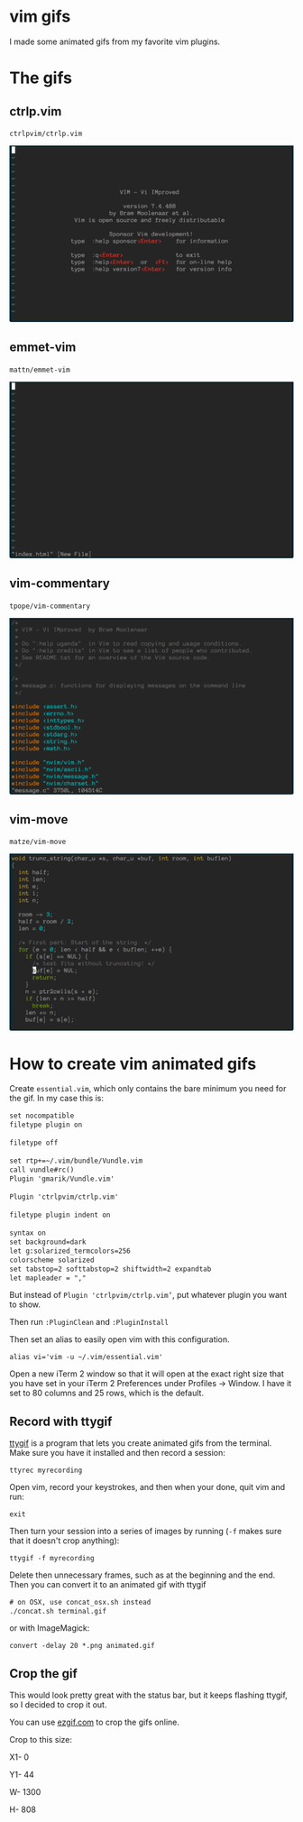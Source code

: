 # vim gifs

I made some animated gifs from my favorite vim plugins.

# The gifs

## ctrlp.vim

`ctrlpvim/ctrlp.vim`

![ctrlp.vim](ctrlp.vim.gif)

## emmet-vim

`mattn/emmet-vim`

![emmet-vim](emmet-vim.gif)

## vim-commentary

`tpope/vim-commentary`

![vim-commentary](vim-commentary.gif)

## vim-move

`matze/vim-move`

![vim-move](vim-move.gif)

# How to create vim animated gifs

Create `essential.vim`, which only contains the bare minimum you need for the gif. In my case this is:

```
set nocompatible
filetype plugin on

filetype off

set rtp+=~/.vim/bundle/Vundle.vim
call vundle#rc()
Plugin 'gmarik/Vundle.vim'

Plugin 'ctrlpvim/ctrlp.vim'

filetype plugin indent on

syntax on
set background=dark
let g:solarized_termcolors=256
colorscheme solarized
set tabstop=2 softtabstop=2 shiftwidth=2 expandtab
let mapleader = ","
```

But instead of `Plugin 'ctrlpvim/ctrlp.vim’`, put whatever plugin you want to show.

Then run `:PluginClean` and `:PluginInstall`

Then set an alias to easily open vim with this configuration.

```
alias vi='vim -u ~/.vim/essential.vim'
```

Open a new iTerm 2 window so that it will open at the exact right size that you have set in your iTerm 2 Preferences under Profiles -> Window. I have it set to 80 columns and 25 rows, which is the default.

## Record with ttygif

[ttygif](https://github.com/icholy/ttygif) is a program that lets you create animated gifs from the terminal. Make sure you have it installed and then record a session:

```
ttyrec myrecording
```

Open vim, record your keystrokes, and then when your done, quit vim and run:

```
exit
```

Then turn your session into a series of images by running (`-f` makes sure that it doesn't crop anything):

```
ttygif -f myrecording
```

Delete then unnecessary frames, such as at the beginning and the end. Then you can convert it to an animated gif with ttygif

```
# on OSX, use concat_osx.sh instead
./concat.sh terminal.gif
```

or with ImageMagick:

```
convert -delay 20 *.png animated.gif
```

## Crop the gif

This would look pretty great with the status bar, but it keeps flashing ttygif, so I decided to crop it out.

You can use [ezgif.com](http://ezgif.com/) to crop the gifs online.

Crop to this size:

X1- 0

Y1- 44

W- 1300

H- 808
